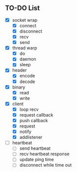 ## TO-DO List

- [x] socket wrap
  - [x] connect
  - [x] disconnect
  - [x] recv
  - [x] send
- [x] thread warp
  - [x] do
  - [x] daemon
  - [x] sleep
- [x] header
  - [x] encode
  - [x] decode
- [x] binary
  - [x] read
  - [x] write
- [x] client
  - [x] loop recv
  - [x] request callback
  - [x] push callback
  - [x] request
  - [x] notify
  - [x] addlistener
- [ ] heartbeat
  - [ ] send heartbeat
  - [ ] recv heartbeat response
  - [ ] update ping time
  - [ ] disconnect while time out

